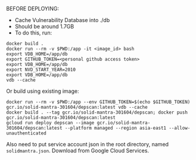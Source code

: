 BEFORE DEPLOYING:

- Cache Vulnerability Database into ./db
- Should be around 1.7GB
- To do this, run:

```
docker build .
docker run --rm -v $PWD:/app -it <image_id> bash
export VDB_HOME=/app/db
export GITHUB_TOKEN=<personal github access token>
export VDB_HOME=/app/db
export NVD_START_YEAR=2010
export VDB_HOME=/app/db
vdb --cache
```

Or build using existing image:

```
docker run --rm -v $PWD:/app --env GITHUB_TOKEN=$(echo $GITHUB_TOKEN) gcr.io/solid-mantra-301604/depscan:latest vdb --cache
docker build . --tag gcr.io/solid-mantra-301604/depscan; docker push gcr.io/solid-mantra-301604/depscan:latest
gcloud run deploy depscan --image gcr.io/solid-mantra-301604/depscan:latest --platform managed --region asia-east1 --allow-unauthenticated
```

Also need to put service account json in the root directory, named
`solidmantra.json`. Download from Google Cloud Services.
